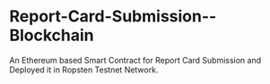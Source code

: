 # Report-Card-Submission--Blockchain
An Ethereum based Smart Contract for Report Card Submission and Deployed it in Ropsten Testnet Network.
